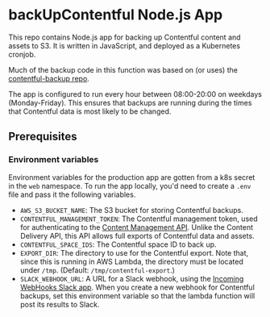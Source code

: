 # backUpContentful Node.js App

This repo contains Node.js app for backing up Contentful content and assets to S3. It is written in JavaScript, and deployed as a Kubernetes cronjob.

Much of the backup code in this function was based on (or uses) the [contentful-backup repo](https://github.com/iiroj/contentful-backup).

The app is configured to run every hour between 08:00-20:00 on weekdays (Monday-Friday). This ensures that backups are running during the times that Contentful data is most likely to be changed.

## Prerequisites

### Environment variables

Environment variables for the production app are gotten from a k8s secret in the `web` namespace. To run the app locally, you'd need to create a `.env` file and pass it the following variables.

- `AWS_S3_BUCKET_NAME`: The S3 bucket for storing Contentful backups.
- `CONTENTFUL_MANAGEMENT_TOKEN`: The Contentful management token, used for authenticating to the [Content Management API](https://www.contentful.com/developers/docs/references/content-management-api/). Unlike the Content Delivery API, this API allows full exports of Contentful data and assets.
- `CONTENTFUL_SPACE_IDS`: The Contentful space ID to back up.
- `EXPORT_DIR`: The directory to use for the Contentful export. Note that, since this is running in AWS Lambda, the directory must be located under `/tmp`. (Default: `/tmp/contentful-export`.)
- `SLACK_WEBHOOK_URL`: A URL for a Slack webhook, using the [Incoming WebHooks Slack app](https://clue.slack.com/apps/A0F7XDUAZ-incoming-webhooks). When you create a new webhook for Contentful backups, set this environment variable so that the lambda function will post its results to Slack.
